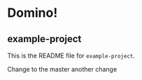 # Domino!
## example-project

This is the README file for `example-project`.

Change to the master
another change
